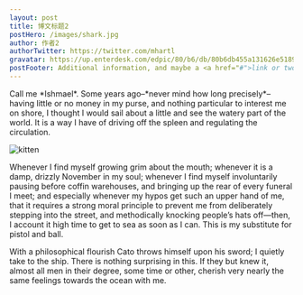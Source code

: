 ```yaml
---
layout: post
title: 博文标题2
postHero: /images/shark.jpg
author: 作者2
authorTwitter: https://twitter.com/mhartl
gravatar: https://up.enterdesk.com/edpic/80/b6/db/80b6db455a131626e51893d3e2bb08bc.jpeg
postFooter: Additional information, and maybe a <a href="#">link or two</a>
---
```

<p>Call me *Ishmael*. Some years ago–*never mind how long
precisely*–having little or no money in my purse, and nothing
particular to interest me on shore, I thought I would sail about a little
and see the watery part of the world. It is a way I have of driving off
the spleen and regulating the circulation.</p>

<p>
	<img class="pull-left" src="https://placekitten.com/g/400/200"
alt="kitten">
</p>

<p>
Whenever I find myself growing grim about the mouth; whenever it is a damp,
drizzly November in my soul; whenever I find myself involuntarily pausing
before coffin warehouses, and bringing up the rear of every funeral I meet;
and especially whenever my hypos get such an upper hand of me, that it
requires a strong moral principle to prevent me from deliberately stepping
into the street, and methodically knocking people’s hats off—then, I
account it high time to get to sea as soon as I can. This is my substitute
for pistol and ball.</p>

<p>With a philosophical flourish Cato throws himself upon
his sword; I quietly take to the ship. There is nothing surprising in this.
If they but knew it, almost all men in their degree, some time or other,
cherish very nearly the same feelings towards the ocean with me.</p>